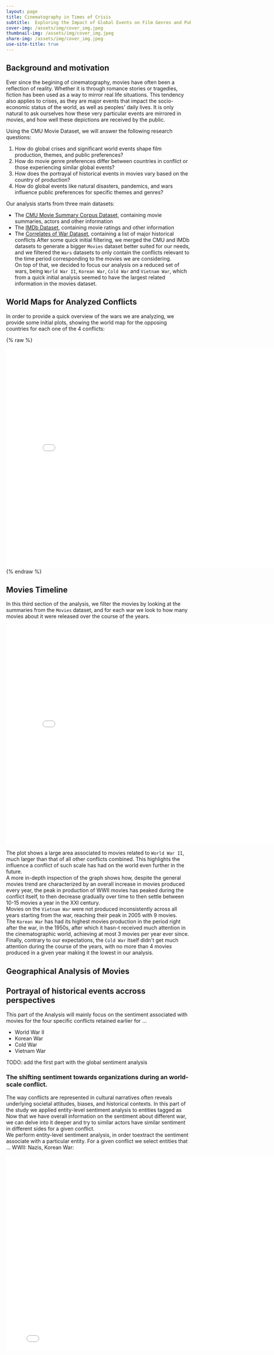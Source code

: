 ```yaml
---
layout: page
title: Cinematography in Times of Crisis
subtitle:  Exploring the Impact of Global Events on Film Genres and Public Preferences
cover-img: /assets/img/cover_img.jpeg
thumbnail-img: /assets/img/cover_img.jpeg
share-img: /assets/img/cover_img.jpeg
use-site-title: true
---
```


## Background and motivation
Ever since the begining of cinematography, movies have often been a reflection of reality. Whether it is through romance stories or tragedies, fiction has been used as a way to mirror real life situations.
This tendency also applies to crises, as they are major events that impact the socio-economic status of the world, as well as peoples' daily lives. It is only natural to ask ourselves how these very particular events are mirrored in movies, and how well these depictions are received by the public.

Using the CMU Movie Dataset, we will answer the following research questions:
1. How do global crises and significant world events shape film production, themes, and public preferences?
2. How do movie genre preferences differ between countries in conflict or those experiencing similar global events?
3. How does the portrayal of historical events in movies vary based on the country of production?
4. How do global events like natural disasters, pandemics, and wars influence public preferences for specific themes and genres?

Our analysis starts from three main datasets:
* The [CMU Movie Summary Corpus Dataset](https://www.cs.cmu.edu/~ark/personas/), containing movie summaries, actors and other information
* The [IMDb Dataset](https://www.kaggle.com/datasets/ashirwadsangwan/imdb-dataset), containing movie ratings and other information
* The [Correlates of War Dataset](https://correlatesofwar.org/data-sets/cow-war/), containing a list of major historical conflicts
After some quick initial filtering, we merged the CMU and IMDb datasets to generate a bigger `Movies` dataset better suited for our needs, and we filtered the `Wars` datasets to only contain the conflicts relevant to the time period corresponding to the movies we are considering.   
On top of that, we decided to focus our analysis on a reduced set of wars, being `World War II`, `Korean War`, `Cold War` and `Vietnam War`, which from a quick initial analysis seemed to have the largest related information in the movies dataset.

## World Maps for Analyzed Conflicts
In order to provide a quick overview of the wars we are analyzing, we provide some initial plots, showing the world map for the opposing countries for each one of the 4 conflicts:

{% raw %}
<iframe class="toggle-frame" src="images\Q2\countries_slideshow.html" width="800px" height="600px" frameborder="0" position="relative" id="positive" style="display: block;">positive barplot</iframe>
{% endraw %}

## Movies Timeline
In this third section of the analysis, we filter the movies by looking at the summaries from the `Movies` dataset, and for each war we look to how many movies about it were released over the course of the years.

<iframe class="toggle-frame" src="images\Q2\movies_timeline.html" width="800px" height="600px" frameborder="0" position="relative" id="positive" style="display: block;">positive barplot</iframe>

The plot shows a large area associated to movies related to `World War II`, much larger than that of all other conflicts combined. This highlights the influence a conflict of such scale has had on the world even further in the future.   
A more in-depth inspection of the graph shows how, despite the general movies trend are characterized by an overall increase in movies produced every year, the peak in production of WWII movies has peaked during the conflict itself, to then decrease gradually over time to then settle between 10-15 movies a year in the XXI century.   
Movies on the `Vietnam War` were not produced inconsistently across all years starting from the war, reaching their peak in 2005 with 9 movies.   
The `Korean War` has had its highest movies production in the period right after the war, in the 1950s, after which it hasn-t received much attention in the cinematographic world, achieving at most 3 movies per year ever since.   
Finally, contrary to our expectations, the `Cold War` itself didn't get much attention during the course of the years, with no more than 4 movies produced in a given year making it the lowest in our analysis.

## Geographical Analysis of Movies


## Portrayal of historical events accross perspectives
This part of the Analysis will mainly focus on the sentiment associated with movies for the four specific conflicts retained earlier for ... 
* World War II
* Korean War
* Cold War
* Vietnam War

TODO: add the first part with the global sentiment analysis 
### The shifting sentiment towards organizations during an world-scale conflict.
The way conflicts are represented in cultural narratives often reveals underlying societal attitudes, biases, and historical contexts. In this part of the study we applied entity-level sentiment analysis to entities tagged as 
Now that we have overall information on the sentiment about different war, we can delve into it deeper and try to similar actors have similar sentiment in different sides for a given conflict.  
We perform entity-level sentiment analysis, in order toextract the sentiment associate with a particular entity. For a given conflict we select entities that ...
WWII: Nazis, 
Korean War:

<iframe class="toggle-frame" src="heatmap_0.html" width="800px" height="530px" frameborder="0" position="relative" id="positive" style="display: block;">positive barplot</iframe>


